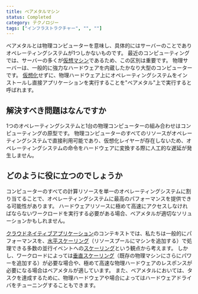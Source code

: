 ```yaml
---
title: ベアメタルマシン
status: Completed
category: テクノロジー
tags: ["インフラストラクチャー", "", ""]
---
```


ベアメタルとは物理コンピューターを意味し、具体的にはサーバーのことでありオペレーティングシステムが1つしかないものです。
最近のコンピューティングでは、サーバーの多くが[仮想マシン](/ja/virtual-machine/)であるため、この区別は重要です。
物理サーバーは、一般的に強力なハードウェアを内蔵したかなり大型のコンピューターです。
[仮想化](/ja/virtualization/)せずに、物理ハードウェア上にオペレーティングシステムをインストールし直接アプリケーションを実行することを"ベアメタル"上で実行すると呼ばれます。

## 解決すべき問題はなんですか

1つのオペレーティングシステムと1台の物理コンピューターの組み合わせはコンピューティングの原型です。
物理コンピューターのすべてのリソースがオペレーティングシステムで直接利用可能であり、仮想化レイヤーが存在しないため、オペレーティングシステムの命令をハードウェアに変換する際に人工的な遅延が発生しません。

## どのように役に立つのでしょうか

コンピューターのすべての計算リソースを単一のオペレーティングシステムに割り当てることで、オペレーティングシステムに最高のパフォーマンスを提供できる可能性があります。
ハードウェアリソースに極めて高速にアクセスしなければならないワークロードを実行する必要がある場合、ベアメタルが適切なソリューションかもしれません。

[クラウドネイティブアプリケーション](/ja/cloud-native-apps/)のコンテキストでは、私たちは一般的にパフォーマンスを、[水平スケーリング](/ja/horizontal-scaling/)（リソースプールにマシンを追加する）で処理できる多数の並行イベントへの[スケーリング](/ja/scalability/)という観点から考えます。
しかし、ワークロードによっては[垂直スケーリング](/ja/vertical-scaling/)（既存の物理マシンにさらにパワーを追加する）が必要な場合や、極めて高速な物理ハードウェアのレスポンスが必要になる場合はベアメタルが適しています。
また、ベアメタルにおいては、タスクを達成するために、物理ハードウェアや場合によってはハードウェアドライバをチューニングすることもできます。
